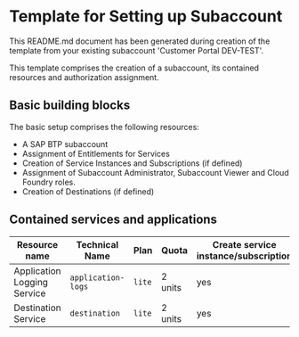 # Template for Setting up Subaccount

This README.md document has been generated during creation of the template from your existing subaccount 'Customer Portal DEV-TEST'.

This template comprises the creation of a subaccount, its contained resources and authorization assignment.

## Basic building blocks

The basic setup comprises the following resources:

- A SAP BTP subaccount
- Assignment of Entitlements for Services
- Creation of Service Instances and Subscriptions (if defined)
- Assignment of Subaccount Administrator, Subaccount Viewer and Cloud Foundry roles.
- Creation of Destinations (if defined)

## Contained services and applications

| Resource name | Technical Name | Plan |  Quota | Create service instance/subscription |
| --- | --- | --- | --- | ---
| Application Logging Service | `application-logs` | `lite` | 2 units | yes
| Destination Service | `destination` | `lite` | 2 units | yes
